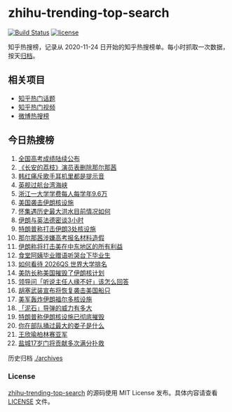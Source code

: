 # zhihu-trending-top-search

[![Build Status](https://github.com/justjavac/zhihu-trending-top-search/workflows/ci/badge.svg?branch=main)](https://github.com/justjavac/zhihu-trending-top-search/actions)
[![license](https://img.shields.io/github/license/justjavac/zhihu-trending-top-search)](https://github.com/justjavac/zhihu-trending-top-search/blob/main/LICENSE)

知乎热搜榜，记录从 2020-11-24 日开始的知乎热搜榜单。每小时抓取一次数据，按天[归档](./archives)。

## 相关项目

- [知乎热门话题](https://github.com/justjavac/zhihu-trending-hot-questions)
- [知乎热门视频](https://github.com/justjavac/zhihu-trending-hot-video)
- [微博热搜榜](https://github.com/justjavac/weibo-trending-hot-search)

## 今日热搜榜

<!-- BEGIN -->
<!-- 最后更新时间 Mon Jun 23 2025 12:35:17 GMT+0800 (China Standard Time) -->

1. [全国高考成绩陆续公布](https://www.zhihu.com/search?q=%E5%85%A8%E5%9B%BD%E9%AB%98%E8%80%83%E6%88%90%E7%BB%A9%E9%99%86%E7%BB%AD%E5%85%AC%E5%B8%83)
1. [《长安的荔枝》演员表删除那尔那茜](https://www.zhihu.com/search?q=%E3%80%8A%E9%95%BF%E5%AE%89%E7%9A%84%E8%8D%94%E6%9E%9D%E3%80%8B%E6%BC%94%E5%91%98%E8%A1%A8%E5%88%A0%E9%99%A4%E9%82%A3%E5%B0%94%E9%82%A3%E8%8C%9C)
1. [韩红痛斥歌手耳机里都是提示音](https://www.zhihu.com/search?q=%E9%9F%A9%E7%BA%A2%E7%97%9B%E6%96%A5%E6%AD%8C%E6%89%8B%E8%80%B3%E6%9C%BA%E9%87%8C%E9%83%BD%E6%98%AF%E6%8F%90%E7%A4%BA%E9%9F%B3)
1. [英舰过航台湾海峡](https://www.zhihu.com/search?q=%E8%8B%B1%E8%88%B0%E8%BF%87%E8%88%AA%E5%8F%B0%E6%B9%BE%E6%B5%B7%E5%B3%A1)
1. [浙江一大学学费每人每学年9.6万](https://www.zhihu.com/search?q=%E6%B5%99%E6%B1%9F%E4%B8%80%E5%A4%A7%E5%AD%A6%E5%AD%A6%E8%B4%B9%E6%AF%8F%E4%BA%BA%E6%AF%8F%E5%AD%A6%E5%B9%B49.6%E4%B8%87)
1. [美国袭击伊朗核设施](https://www.zhihu.com/search?q=%E7%BE%8E%E5%9B%BD%E8%A2%AD%E5%87%BB%E4%BC%8A%E6%9C%97%E6%A0%B8%E8%AE%BE%E6%96%BD)
1. [怀集遇历史最大洪水目前情况如何](https://www.zhihu.com/search?q=%E6%80%80%E9%9B%86%E9%81%87%E5%8E%86%E5%8F%B2%E6%9C%80%E5%A4%A7%E6%B4%AA%E6%B0%B4%E7%9B%AE%E5%89%8D%E6%83%85%E5%86%B5%E5%A6%82%E4%BD%95)
1. [伊朗与英法德密谈3小时](https://www.zhihu.com/search?q=%E4%BC%8A%E6%9C%97%E4%B8%8E%E8%8B%B1%E6%B3%95%E5%BE%B7%E5%AF%86%E8%B0%883%E5%B0%8F%E6%97%B6)
1. [特朗普称打击伊朗3处核设施](https://www.zhihu.com/search?q=%E7%89%B9%E6%9C%97%E6%99%AE%E7%A7%B0%E6%89%93%E5%87%BB%E4%BC%8A%E6%9C%973%E5%A4%84%E6%A0%B8%E8%AE%BE%E6%96%BD)
1. [那尔那茜涉嫌高考报名材料造假](https://www.zhihu.com/search?q=%E9%82%A3%E5%B0%94%E9%82%A3%E8%8C%9C%E6%B6%89%E5%AB%8C%E9%AB%98%E8%80%83%E6%8A%A5%E5%90%8D%E6%9D%90%E6%96%99%E9%80%A0%E5%81%87)
1. [伊朗称将打击美在中东地区的所有利益](https://www.zhihu.com/search?q=%E4%BC%8A%E6%9C%97%E7%A7%B0%E5%B0%86%E6%89%93%E5%87%BB%E7%BE%8E%E5%9C%A8%E4%B8%AD%E4%B8%9C%E5%9C%B0%E5%8C%BA%E7%9A%84%E6%89%80%E6%9C%89%E5%88%A9%E7%9B%8A)
1. [食堂阿姨毕业赠语听哭台下毕业生](https://www.zhihu.com/search?q=%E9%A3%9F%E5%A0%82%E9%98%BF%E5%A7%A8%E6%AF%95%E4%B8%9A%E8%B5%A0%E8%AF%AD%E5%90%AC%E5%93%AD%E5%8F%B0%E4%B8%8B%E6%AF%95%E4%B8%9A%E7%94%9F)
1. [如何看待 2026QS 世界大学排名](https://www.zhihu.com/search?q=%E5%A6%82%E4%BD%95%E7%9C%8B%E5%BE%85%202026QS%20%E4%B8%96%E7%95%8C%E5%A4%A7%E5%AD%A6%E6%8E%92%E5%90%8D)
1. [美防长称美国摧毁了伊朗核计划](https://www.zhihu.com/search?q=%E7%BE%8E%E9%98%B2%E9%95%BF%E7%A7%B0%E7%BE%8E%E5%9B%BD%E6%91%A7%E6%AF%81%E4%BA%86%E4%BC%8A%E6%9C%97%E6%A0%B8%E8%AE%A1%E5%88%92)
1. [领导问「听说主任人缘不好」该怎么回答](https://www.zhihu.com/search?q=%E9%A2%86%E5%AF%BC%E9%97%AE%E3%80%8C%E5%90%AC%E8%AF%B4%E4%B8%BB%E4%BB%BB%E4%BA%BA%E7%BC%98%E4%B8%8D%E5%A5%BD%E3%80%8D%E8%AF%A5%E6%80%8E%E4%B9%88%E5%9B%9E%E7%AD%94)
1. [胡塞武装宣布将恢复袭击美国船只](https://www.zhihu.com/search?q=%E8%83%A1%E5%A1%9E%E6%AD%A6%E8%A3%85%E5%AE%A3%E5%B8%83%E5%B0%86%E6%81%A2%E5%A4%8D%E8%A2%AD%E5%87%BB%E7%BE%8E%E5%9B%BD%E8%88%B9%E5%8F%AA)
1. [美军轰炸伊朗福尔多核设施](https://www.zhihu.com/search?q=%E7%BE%8E%E5%86%9B%E8%BD%B0%E7%82%B8%E4%BC%8A%E6%9C%97%E7%A6%8F%E5%B0%94%E5%A4%9A%E6%A0%B8%E8%AE%BE%E6%96%BD)
1. [「泥石」导弹的威力有多大](https://www.zhihu.com/search?q=%E3%80%8C%E6%B3%A5%E7%9F%B3%E3%80%8D%E5%AF%BC%E5%BC%B9%E7%9A%84%E5%A8%81%E5%8A%9B%E6%9C%89%E5%A4%9A%E5%A4%A7)
1. [特朗普称伊朗核设施已彻底摧毁](https://www.zhihu.com/search?q=%E7%89%B9%E6%9C%97%E6%99%AE%E7%A7%B0%E4%BC%8A%E6%9C%97%E6%A0%B8%E8%AE%BE%E6%96%BD%E5%B7%B2%E5%BD%BB%E5%BA%95%E6%91%A7%E6%AF%81)
1. [你在部队捅过最大的娄子是什么](https://www.zhihu.com/search?q=%E4%BD%A0%E5%9C%A8%E9%83%A8%E9%98%9F%E6%8D%85%E8%BF%87%E6%9C%80%E5%A4%A7%E7%9A%84%E5%A8%84%E5%AD%90%E6%98%AF%E4%BB%80%E4%B9%88)
1. [王欣瑜柏林赛亚军](https://www.zhihu.com/search?q=%E7%8E%8B%E6%AC%A3%E7%91%9C%E6%9F%8F%E6%9E%97%E8%B5%9B%E4%BA%9A%E5%86%9B)
1. [盐城17岁门将贡献多次满分扑救](https://www.zhihu.com/search?q=%E7%9B%90%E5%9F%8E17%E5%B2%81%E9%97%A8%E5%B0%86%E8%B4%A1%E7%8C%AE%E5%A4%9A%E6%AC%A1%E6%BB%A1%E5%88%86%E6%89%91%E6%95%91)

<!-- END -->

历史归档 [./archives](./archives)

### License

[zhihu-trending-top-search](https://github.com/justjavac/zhihu-trending-top-search) 的源码使用 MIT License
发布。具体内容请查看 [LICENSE](./LICENSE) 文件。
